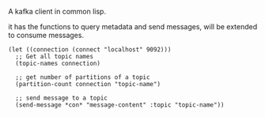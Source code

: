 A kafka client in common lisp.

it has the functions to query metadata and send messages, will be extended to consume messages.

```common-lisp
(let ((connection (connect "localhost" 9092)))
  ;; Get all topic names
  (topic-names connection)
  
  ;; get number of partitions of a topic
  (partition-count connection "topic-name")
  
  ;; send message to a topic
  (send-message *con* "message-content" :topic "topic-name"))

```

